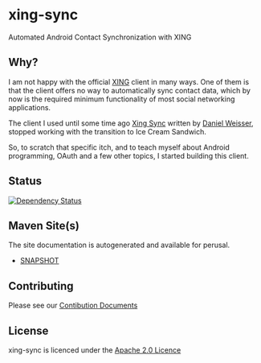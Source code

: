 xing-sync
=========
Automated Android Contact Synchronization with XING

Why?
------
I am not happy with the official [XING](http://www.xing.de) client in many ways. One of them is that
the client offers no way to automatically sync contact data, which by now is the required minimum
functionality of most social networking applications.

The client I used until some time ago
[Xing Sync](https://play.google.com/store/apps/details?id=de.danielweisser.android.xingsync)
written by [Daniel Weisser](http://www.danielweisser.de/blog/),
stopped working with the transition to Ice Cream Sandwich.

So, to scratch that specific itch, and to teach myself about Android programming, OAuth and a
few other topics, I started building this client.

Status
------
[![Dependency Status](https://www.versioneye.com/user/projects/528f31c4632bac8091000069/badge.png)](https://www.versioneye.com/user/projects/528f31c4632bac8091000069)


Maven Site(s)
-------------
The site documentation is autogenerated and available for perusal.
* [SNAPSHOT](http://xing-sync.gurkensalat.com/site/0.5.0-SNAPSHOT/)

Contributing
------
Please see our [Contibution Documents](https://github.com/hakan42/xing-sync/blob/master/CONTRIBUTING.md)

License
-------
xing-sync is licenced under the [Apache 2.0 Licence](http://www.apache.org/licenses/LICENSE-2.0)
